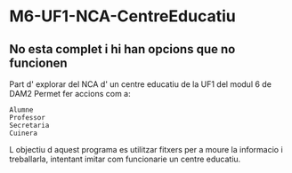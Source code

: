 # M6-UF1-NCA-CentreEducatiu
## No esta complet i hi han opcions que no funcionen 
Part d' explorar del NCA d' un centre educatiu de la UF1 del modul 6 de DAM2 
Permet fer accions com a: 
```
Alumne
Professor
Secretaria
Cuinera
```
L objectiu d aquest programa es utilitzar fitxers per a moure la informacio i treballarla, intentant imitar com funcionarie un centre educatiu.
